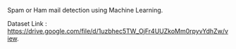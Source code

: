 Spam or Ham mail detection using Machine Learning.

Dataset Link : https://drive.google.com/file/d/1uzbhec5TW_OjFr4UUZkoMm0rpyvYdhZw/view.
